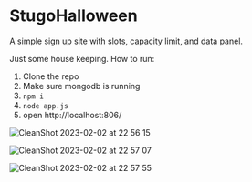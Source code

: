 # StugoHalloween

A simple sign up site with slots, capacity limit, and data panel.

Just some house keeping. How to run:

1. Clone the repo
2. Make sure mongodb is running
3. `npm i`
4. `node app.js`
5. open http://localhost:806/

![CleanShot 2023-02-02 at 22 56 15](https://user-images.githubusercontent.com/38693485/216509681-60a604f5-3fd5-4a92-832d-23f5b61b6714.jpg)

![CleanShot 2023-02-02 at 22 57 07](https://user-images.githubusercontent.com/38693485/216509711-277da47b-df97-424d-bd92-4ac32eb3218f.jpg)

![CleanShot 2023-02-02 at 22 57 55](https://user-images.githubusercontent.com/38693485/216509716-0113ab49-653f-48d0-b7af-192a845243ea.jpg)

